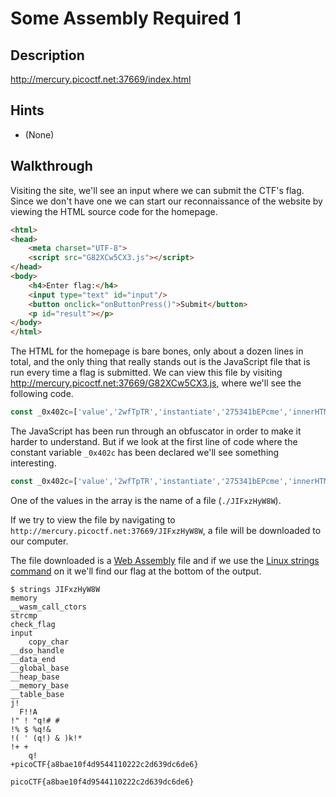 # Some Assembly Required 1

## Description

http://mercury.picoctf.net:37669/index.html

## Hints

* (None)

## Walkthrough

Visiting the site, we'll see an input where we can submit the CTF's flag. Since we don't have one we can start our reconnaissance of the website by viewing the HTML source code for the homepage.

```html
<html>
<head>
	<meta charset="UTF-8">
	<script src="G82XCw5CX3.js"></script>
</head>
<body>
	<h4>Enter flag:</h4>
	<input type="text" id="input"/>
	<button onclick="onButtonPress()">Submit</button>
	<p id="result"></p>
</body>
</html>
```

The HTML for the homepage is bare bones, only about a dozen lines in total, and the only thing that really stands out is the JavaScript file that is run every time a flag is submitted. We can view this file by visiting http://mercury.picoctf.net:37669/G82XCw5CX3.js, where we'll see the following code.

```js
const _0x402c=['value','2wfTpTR','instantiate','275341bEPcme','innerHTML','1195047NznhZg','1qfevql','input','1699808QuoWhA','Correct!','check_flag','Incorrect!','./JIFxzHyW8W','23SMpAuA','802698XOMSrr','charCodeAt','474547vVoGDO','getElementById','instance','copy_char','43591XxcWUl','504454llVtzW','arrayBuffer','2NIQmVj','result'];const _0x4e0e=function(_0x553839,_0x53c021){_0x553839=_0x553839-0x1d6;let _0x402c6f=_0x402c[_0x553839];return _0x402c6f;};(function(_0x76dd13,_0x3dfcae){const _0x371ac6=_0x4e0e;while(!![]){try{const _0x478583=-parseInt(_0x371ac6(0x1eb))+parseInt(_0x371ac6(0x1ed))+-parseInt(_0x371ac6(0x1db))*-parseInt(_0x371ac6(0x1d9))+-parseInt(_0x371ac6(0x1e2))*-parseInt(_0x371ac6(0x1e3))+-parseInt(_0x371ac6(0x1de))*parseInt(_0x371ac6(0x1e0))+parseInt(_0x371ac6(0x1d8))*parseInt(_0x371ac6(0x1ea))+-parseInt(_0x371ac6(0x1e5));if(_0x478583===_0x3dfcae)break;else _0x76dd13['push'](_0x76dd13['shift']());}catch(_0x41d31a){_0x76dd13['push'](_0x76dd13['shift']());}}}(_0x402c,0x994c3));let exports;(async()=>{const _0x48c3be=_0x4e0e;let _0x5f0229=await fetch(_0x48c3be(0x1e9)),_0x1d99e9=await WebAssembly[_0x48c3be(0x1df)](await _0x5f0229[_0x48c3be(0x1da)]()),_0x1f8628=_0x1d99e9[_0x48c3be(0x1d6)];exports=_0x1f8628['exports'];})();function onButtonPress(){const _0xa80748=_0x4e0e;let _0x3761f8=document['getElementById'](_0xa80748(0x1e4))[_0xa80748(0x1dd)];for(let _0x16c626=0x0;_0x16c626<_0x3761f8['length'];_0x16c626++){exports[_0xa80748(0x1d7)](_0x3761f8[_0xa80748(0x1ec)](_0x16c626),_0x16c626);}exports['copy_char'](0x0,_0x3761f8['length']),exports[_0xa80748(0x1e7)]()==0x1?document[_0xa80748(0x1ee)](_0xa80748(0x1dc))[_0xa80748(0x1e1)]=_0xa80748(0x1e6):document[_0xa80748(0x1ee)](_0xa80748(0x1dc))[_0xa80748(0x1e1)]=_0xa80748(0x1e8);}
```

The JavaScript has been run through an obfuscator in order to make it harder to understand. But if we look at the first line of code where the constant variable ```_0x402c``` has been declared we'll see something interesting.

```js
const _0x402c=['value','2wfTpTR','instantiate','275341bEPcme','innerHTML','1195047NznhZg','1qfevql','input','1699808QuoWhA','Correct!','check_flag','Incorrect!','./JIFxzHyW8W','23SMpAuA','802698XOMSrr','charCodeAt','474547vVoGDO','getElementById','instance','copy_char','43591XxcWUl','504454llVtzW','arrayBuffer','2NIQmVj','result'];
```

One of the values in the array is the name of a file (```./JIFxzHyW8W```).

If we try to view the file by navigating to ```http://mercury.picoctf.net:37669/JIFxzHyW8W```, a file will be downloaded to our computer.

The file downloaded is a [Web Assembly](https://en.wikipedia.org/wiki/WebAssembly "Wikipedia article for Web Assembly") file and if we use the [Linux strings command](https://www.howtogeek.com/427805/how-to-use-the-strings-command-on-linux/ "How To Geek article for Linux strings command") on it we'll find our flag at the bottom of the output.

```
$ strings JIFxzHyW8W
memory
__wasm_call_ctors
strcmp
check_flag
input
	copy_char
__dso_handle
__data_end
__global_base
__heap_base
__memory_base
__table_base
j!	 
  F!!A
!" ! "q!# #
!% $ %q!& 
!( ' (q!) & )k!* 
!+ +
 	q!
+picoCTF{a8bae10f4d9544110222c2d639dc6de6}
```

```picoCTF{a8bae10f4d9544110222c2d639dc6de6}```
